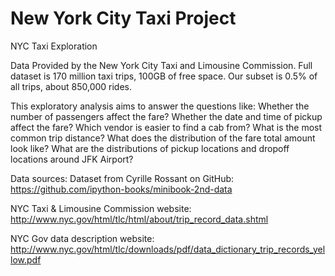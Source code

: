 # New York City Taxi Project

NYC Taxi Exploration

Data Provided by the New York City Taxi and Limousine Commission. Full dataset is 170 million taxi trips, 100GB of free space. Our subset is 0.5% of all trips, about 850,000 rides.

This exploratory analysis aims to answer the questions like:
Whether the number of passengers affect the fare?
Whether the date and time of pickup affect the fare?
Which vendor is easier to find a cab from?
What is the most common trip distance?
What does the distribution of the fare total amount look like?
What are the distributions of pickup locations and dropoff locations around JFK Airport?

Data sources:
Dataset from Cyrille Rossant on GitHub: https://github.com/ipython-books/minibook-2nd-data

NYC Taxi & Limousine Commission website: http://www.nyc.gov/html/tlc/html/about/trip_record_data.shtml

NYC Gov data description website: http://www.nyc.gov/html/tlc/downloads/pdf/data_dictionary_trip_records_yellow.pdf
